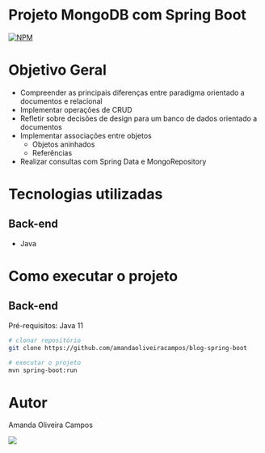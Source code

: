 # Projeto MongoDB com Spring Boot

[![NPM](https://img.shields.io/npm/l/react)](https://github.com/amandaoliveiracampos/course-spring-boot/blob/main/LICENCE)

# Objetivo Geral

- Compreender as principais diferenças entre paradigma orientado a documentos e relacional
- Implementar operações de CRUD
- Refletir sobre decisões de design para um banco de dados orientado a documentos
- Implementar associações entre objetos
    - Objetos aninhados
    - Referências
- Realizar consultas com Spring Data e MongoRepository

# Tecnologias utilizadas

## Back-end

- Java

# Como executar o projeto

## Back-end

Pré-requisitos: Java 11

```bash
# clonar repositório
git clone https://github.com/amandaoliveiracampos/blog-spring-boot

# executar o projeto
mvn spring-boot:run
```

# Autor

Amanda Oliveira Campos

<a href="https://www.linkedin.com/in/amanda-oliveira-campos/" target="_blank"><img src="https://img.shields.io/badge/-LinkedIn-%230077B5?style=for-the-badge&logo=linkedin&logoColor=white" target="_blank"></a>
